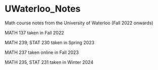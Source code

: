 # UWaterloo_Notes
Math course notes from the University of Waterloo (Fall 2022 onwards)

MATH 137 taken in Fall 2022

MATH 239, STAT 230 taken in Spring 2023

MATH 237 taken online in Fall 2023

MATH 235, STAT 231 taken in Winter 2024

